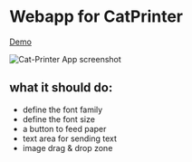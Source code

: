 # Webapp for CatPrinter

[Demo](https://renaudgweb.github.io/CatPrinter_WebApp/index.html)

![Cat-Printer App screenshot]("https://github.com/renaudgweb/CatPrinter_WebApp/blob/main/docs/Screenshot%202022-12-25%20at%2010-31-28%20Web%20Cat%20Printer.png")

## what it should do:

- define the font family
- define the font size
- a button to feed paper
- text area for sending text
- image drag & drop zone
